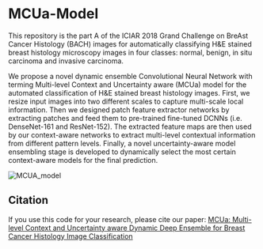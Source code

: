 # MCUa-Model

This repository is the part A of the ICIAR 2018 Grand Challenge on BreAst Cancer Histology (BACH) images for automatically classifying H&E stained breast histology microscopy images in four classes: normal, benign, in situ carcinoma and invasive carcinoma.


We propose a novel dynamic ensemble Convolutional Neural Network with terming Multi-level Context and Uncertainty aware (MCUa) model for the automated classification of H&E
stained breast histology images. First, we resize input images into two different scales to capture multi-scale local information. Then we designed patch feature extractor networks by extracting patches and feed them to pre-trained fine-tuned DCNNs (i.e. DenseNet-161 and ResNet-152). The extracted feature maps are then used by our context-aware
networks to extract multi-level contextual information from different pattern levels. Finally, a novel uncertainty-aware model ensembling stage is developed to dynamically select
the most certain context-aware models for the final prediction.

![MCUA_model](https://user-images.githubusercontent.com/20457990/107374459-85cd2f00-6adf-11eb-9356-f6a5202e8969.PNG)


## Citation
If you use this code for your research, please cite our paper: [MCUa: Multi-level Context and Uncertainty aware Dynamic Deep Ensemble for Breast Cancer Histology Image Classification](https://ieeexplore.ieee.org/document/9525263?denied=)
